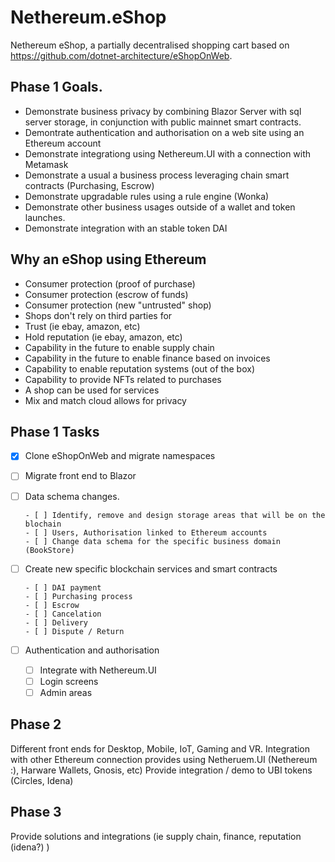 # Nethereum.eShop

Nethereum eShop, a partially decentralised shopping cart based on https://github.com/dotnet-architecture/eShopOnWeb.

## Phase 1 Goals.
+ Demonstrate business privacy by combining Blazor Server with sql server storage, in conjunction with public mainnet smart contracts.
+ Demontrate authentication and authorisation on a web site using an Ethereum account
+ Demonstrate integrationg using Nethereum.UI with a connection with Metamask
+ Demonstrate a usual a business process leveraging chain smart contracts (Purchasing, Escrow)
+ Demonstrate upgradable rules using a rule engine (Wonka)
+ Demonstrate other business usages outside of a wallet and token launches.
+ Demonstrate integration with an stable token DAI


## Why an eShop using Ethereum
* Consumer protection (proof of purchase)
* Consumer protection (escrow of funds)
* Consumer protection (new "untrusted" shop)
* Shops don't rely on third parties for
* Trust (ie ebay, amazon, etc)
* Hold reputation (ie ebay, amazon, etc)
* Capability in the future to enable supply chain
* Capability in the future to enable finance based on invoices
* Capability to enable reputation systems (out of the box)
* Capability to provide NFTs related to purchases
* A shop can be used for services
* Mix and match cloud allows for privacy

## Phase 1 Tasks
- [x] Clone eShopOnWeb and migrate namespaces
- [ ] Migrate front end to Blazor
- [ ] Data schema changes. 

      - [ ] Identify, remove and design storage areas that will be on the blochain
      - [ ] Users, Authorisation linked to Ethereum accounts
      - [ ] Change data schema for the specific business domain (BookStore)
- [ ] Create new specific blockchain services and smart contracts

      - [ ] DAI payment
      - [ ] Purchasing process
      - [ ] Escrow
      - [ ] Cancelation
      - [ ] Delivery
      - [ ] Dispute / Return

- [ ] Authentication and authorisation

    - [ ] Integrate with Nethereum.UI
    - [ ] Login screens
    - [ ] Admin areas

## Phase 2 
Different front ends for Desktop, Mobile, IoT, Gaming and VR.
Integration with other Ethereum connection provides using Netheruem.UI (Nethereum :), Harware Wallets, Gnosis, etc)
Provide integration / demo to UBI tokens (Circles, Idena)

## Phase 3
Provide solutions and integrations (ie supply chain, finance, reputation (idena?) )
